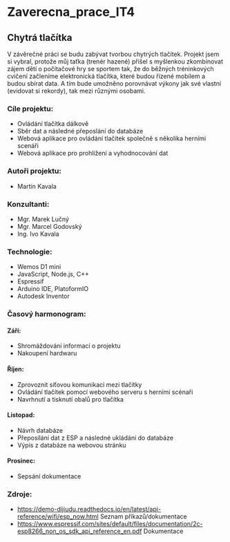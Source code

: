 # Zaverecna_prace_IT4
## Chytrá tlačítka
V závěrečné práci se budu zabývat tvorbou chytrých tlačítek. Projekt jsem si vybral, protože můj taťka (trenér hazené) přišel s myšlenkou zkombinovat zájem dětí o počítačové hry se sportem tak, že do běžných tréninkových cvičení začleníme elektronická tlačítka, které budou řízené mobilem a budou sbírat data. A tím bude umožněno porovnávat výkony jak své vlastní (evidovat si rekordy), tak mezi různými osobami.

### Cíle projektu:
- Ovládání tlačítka dálkově
- Sběr dat a následné přeposlání do databáze
- Webová aplikace pro ovládání tlačítek společně s několika herními scenáři
- Webová aplikace pro prohlížení a vyhodnocování dat
  
### Autoři projektu:
- Martin Kavala
  
### Konzultanti:
- Mgr. Marek Lučný
- Mgr. Marcel Godovský
- Ing. Ivo Kavala
  
### Technologie:
- Wemos D1 mini
- JavaScript, Node.js, C++
- Espressif
- Arduino IDE, PlatoformIO
- Autodesk Inventor

### Časový harmonogram:
#### Září:
- Shromáždování informací o projektu
- Nakoupení hardwaru
#### Říjen:
- Zprovoznit síťovou komunikaci mezi tlačítky
- Ovládání tlačítek pomocí webového serveru s herními scénaři
- Navrhnutí a tisknutí obalů pro tlačítka
#### Listopad:
- Návrh databáze
- Přeposílání dat z ESP a následné ukládání do databáze
- Výpis z databáze na webovou stránku
#### Prosinec:
- Sepsání dokumentace

### Zdroje:
- https://demo-dijiudu.readthedocs.io/en/latest/api-reference/wifi/esp_now.html     Seznam příkazů/dokumentace
- https://www.espressif.com/sites/default/files/documentation/2c-esp8266_non_os_sdk_api_reference_en.pdf      Dokumentace
